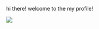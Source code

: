hi there! welcome to the my profile!
 
![](https://i.giphy.com/media/v1.Y2lkPTc5MGI3NjExNXgzNXRvMWE0ZHdnMHZ3bTIzd21zNndqMzF1aDNiaW9rMXM0bWZ3NCZlcD12MV9pbnRlcm5hbF9naWZfYnlfaWQmY3Q9Zw/13Z5kstwARnPna/giphy.gif)
